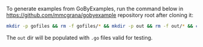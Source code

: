 To generate examples from GoByExamples, run the command below in https://github.com/mmcgrana/gobyexample repository root after cloning it:

```bash
mkdir -p gofiles && rm -f gofiles/* && mkdir -p out && rm -f out/* && cp examples/*/*.go gofiles && cd gofiles && for f in *.go; do sed "1i//+build ignore" $f > ../out/$f; done
```

The `out` dir will be populated with `.go` files valid for testing.